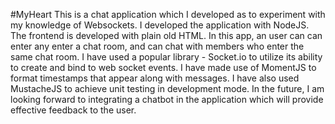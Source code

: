 #MyHeart
This is a chat application which I developed as to experiment with my knowledge of Websockets. I developed the application with NodeJS. The frontend is developed with plain old HTML. In this app, an user can can enter any enter a chat room, and can chat with members who enter the same chat room. I have used a popular library - Socket.io to utilize its ability to create and bind to web socket events. I have made use of MomentJS to format timestamps that appear along with messages. I have also used MustacheJS to achieve unit testing in development mode. In the future, I am looking forward to integrating a chatbot in the application which will provide effective feedback to the user.
